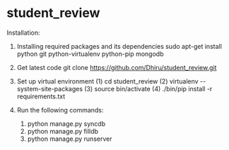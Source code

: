 # student_review

Installation: 

1. Installing required packages and its dependencies
    sudo apt-get install python git python-virtualenv python-pip mongodb

2. Get latest code
    git clone https://github.com/Dhiru/student_review.git

3. Set up virtual environment
    (1) cd student_review
    (2) virtualenv --system-site-packages
    (3) source bin/activate
    (4) ./bin/pip install -r requirements.txt 

4. Run the following commands:
    
   1. python manage.py syncdb
   2. python manage.py filldb 
   3. python manage.py runserver
    

